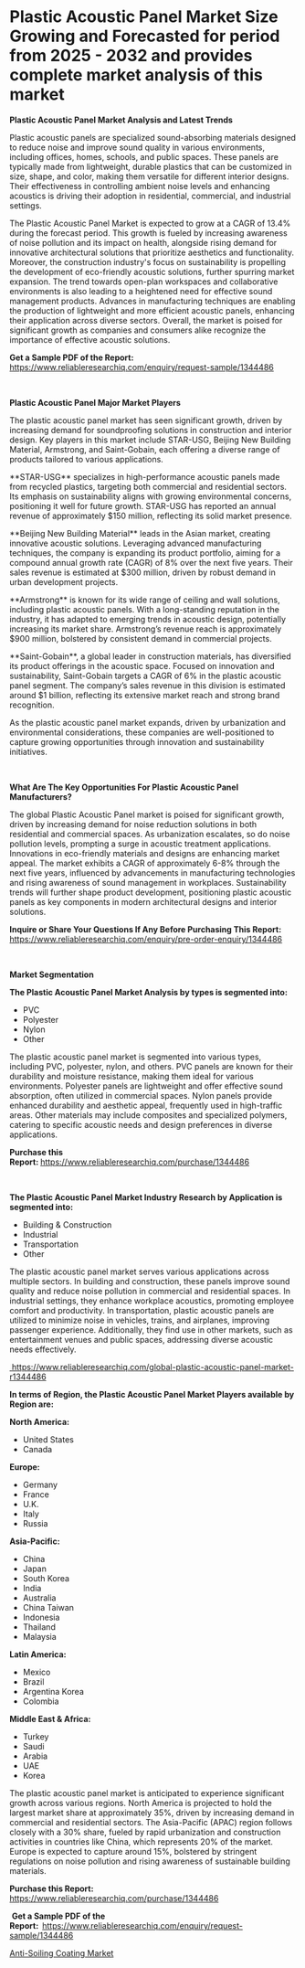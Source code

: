 <p><h1>Plastic Acoustic Panel Market Size Growing and Forecasted for period from 2025 - 2032 and provides complete market analysis of this market</h1></p><p><strong>Plastic Acoustic Panel Market Analysis and Latest Trends</strong></p>
<p><p>Plastic acoustic panels are specialized sound-absorbing materials designed to reduce noise and improve sound quality in various environments, including offices, homes, schools, and public spaces. These panels are typically made from lightweight, durable plastics that can be customized in size, shape, and color, making them versatile for different interior designs. Their effectiveness in controlling ambient noise levels and enhancing acoustics is driving their adoption in residential, commercial, and industrial settings.</p><p>The Plastic Acoustic Panel Market is expected to grow at a CAGR of 13.4% during the forecast period. This growth is fueled by increasing awareness of noise pollution and its impact on health, alongside rising demand for innovative architectural solutions that prioritize aesthetics and functionality. Moreover, the construction industry's focus on sustainability is propelling the development of eco-friendly acoustic solutions, further spurring market expansion. The trend towards open-plan workspaces and collaborative environments is also leading to a heightened need for effective sound management products. Advances in manufacturing techniques are enabling the production of lightweight and more efficient acoustic panels, enhancing their application across diverse sectors. Overall, the market is poised for significant growth as companies and consumers alike recognize the importance of effective acoustic solutions.</p></p>
<p><strong>Get a Sample PDF of the Report:&nbsp;</strong> <a href="https://www.reliableresearchiq.com/enquiry/request-sample/1344486?utm_campaign=3514&utm_medium=2&utm_source=Github&utm_content=ia&utm_term=24032025&utm_id=plastic-acoustic-panel">https://www.reliableresearchiq.com/enquiry/request-sample/1344486</a></p>
<p>&nbsp;</p>
<p><strong>Plastic Acoustic Panel Major Market Players</strong></p>
<p><p>The plastic acoustic panel market has seen significant growth, driven by increasing demand for soundproofing solutions in construction and interior design. Key players in this market include STAR-USG, Beijing New Building Material, Armstrong, and Saint-Gobain, each offering a diverse range of products tailored to various applications.</p><p>**STAR-USG** specializes in high-performance acoustic panels made from recycled plastics, targeting both commercial and residential sectors. Its emphasis on sustainability aligns with growing environmental concerns, positioning it well for future growth. STAR-USG has reported an annual revenue of approximately $150 million, reflecting its solid market presence.</p><p>**Beijing New Building Material** leads in the Asian market, creating innovative acoustic solutions. Leveraging advanced manufacturing techniques, the company is expanding its product portfolio, aiming for a compound annual growth rate (CAGR) of 8% over the next five years. Their sales revenue is estimated at $300 million, driven by robust demand in urban development projects.</p><p>**Armstrong** is known for its wide range of ceiling and wall solutions, including plastic acoustic panels. With a long-standing reputation in the industry, it has adapted to emerging trends in acoustic design, potentially increasing its market share. Armstrong’s revenue reach is approximately $900 million, bolstered by consistent demand in commercial projects.</p><p>**Saint-Gobain**, a global leader in construction materials, has diversified its product offerings in the acoustic space. Focused on innovation and sustainability, Saint-Gobain targets a CAGR of 6% in the plastic acoustic panel segment. The company’s sales revenue in this division is estimated around $1 billion, reflecting its extensive market reach and strong brand recognition.</p><p>As the plastic acoustic panel market expands, driven by urbanization and environmental considerations, these companies are well-positioned to capture growing opportunities through innovation and sustainability initiatives.</p></p>
<p>&nbsp;</p>
<p><strong>What Are The Key Opportunities For Plastic Acoustic Panel Manufacturers?</strong></p>
<p><p>The global Plastic Acoustic Panel market is poised for significant growth, driven by increasing demand for noise reduction solutions in both residential and commercial spaces. As urbanization escalates, so do noise pollution levels, prompting a surge in acoustic treatment applications. Innovations in eco-friendly materials and designs are enhancing market appeal. The market exhibits a CAGR of approximately 6-8% through the next five years, influenced by advancements in manufacturing technologies and rising awareness of sound management in workplaces. Sustainability trends will further shape product development, positioning plastic acoustic panels as key components in modern architectural designs and interior solutions.</p></p>
<p><strong>Inquire or Share Your Questions If Any Before Purchasing This Report:</strong> <a href="https://www.reliableresearchiq.com/enquiry/pre-order-enquiry/1344486?utm_campaign=3514&utm_medium=2&utm_source=Github&utm_content=ia&utm_term=24032025&utm_id=plastic-acoustic-panel">https://www.reliableresearchiq.com/enquiry/pre-order-enquiry/1344486</a></p>
<p>&nbsp;</p>
<p><strong>Market Segmentation</strong></p>
<p><strong>The Plastic Acoustic Panel Market Analysis by types is segmented into:</strong></p>
<p><ul><li>PVC</li><li>Polyester</li><li>Nylon</li><li>Other</li></ul></p>
<p><p>The plastic acoustic panel market is segmented into various types, including PVC, polyester, nylon, and others. PVC panels are known for their durability and moisture resistance, making them ideal for various environments. Polyester panels are lightweight and offer effective sound absorption, often utilized in commercial spaces. Nylon panels provide enhanced durability and aesthetic appeal, frequently used in high-traffic areas. Other materials may include composites and specialized polymers, catering to specific acoustic needs and design preferences in diverse applications.</p></p>
<p><strong>Purchase this Report:&nbsp;</strong><a href="https://www.reliableresearchiq.com/purchase/1344486?utm_campaign=3514&utm_medium=2&utm_source=Github&utm_content=ia&utm_term=24032025&utm_id=plastic-acoustic-panel">https://www.reliableresearchiq.com/purchase/1344486</a></p>
<p>&nbsp;</p>
<p><strong>The Plastic Acoustic Panel Market Industry Research by Application is segmented into:</strong></p>
<p><ul><li>Building & Construction</li><li>Industrial</li><li>Transportation</li><li>Other</li></ul></p>
<p><p>The plastic acoustic panel market serves various applications across multiple sectors. In building and construction, these panels improve sound quality and reduce noise pollution in commercial and residential spaces. In industrial settings, they enhance workplace acoustics, promoting employee comfort and productivity. In transportation, plastic acoustic panels are utilized to minimize noise in vehicles, trains, and airplanes, improving passenger experience. Additionally, they find use in other markets, such as entertainment venues and public spaces, addressing diverse acoustic needs effectively.</p></p>
<p><a href="https://www.reliableresearchiq.com/global-plastic-acoustic-panel-market-r1344486?utm_campaign=3514&utm_medium=2&utm_source=Github&utm_content=ia&utm_term=24032025&utm_id=plastic-acoustic-panel">&nbsp;https://www.reliableresearchiq.com/global-plastic-acoustic-panel-market-r1344486</a></p>
<p><strong>In terms of Region, the Plastic Acoustic Panel Market Players available by Region are:</strong></p>
<p>
    <p> <strong> North America: </strong>
        <ul>
            <li>United States</li>
            <li>Canada</li>
        </ul>
        </p> 
    <p> <strong> Europe: </strong>
        <ul>
            <li>Germany</li>
            <li>France</li>
            <li>U.K.</li>
            <li>Italy</li>
            <li>Russia</li>
        </ul>
        </p> 
    <p> <strong> Asia-Pacific: </strong>
        <ul>
            <li>China</li>
            <li>Japan</li>
            <li>South Korea</li>
            <li>India</li>
            <li>Australia</li>
            <li>China Taiwan</li>
            <li>Indonesia</li>
            <li>Thailand</li>
            <li>Malaysia</li>
        </ul>
        </p> 
    <p> <strong> Latin America: </strong>
        <ul>
            <li>Mexico</li>
            <li>Brazil</li>
            <li>Argentina Korea</li>
            <li>Colombia</li>
        </ul>
        </p> 
    <p> <strong> Middle East & Africa: </strong>
        <ul>
            <li>Turkey</li>
            <li>Saudi</li>
            <li>Arabia</li>
            <li>UAE</li>
            <li>Korea</li>
        </ul>
    </p>
    </p>
<p><p>The plastic acoustic panel market is anticipated to experience significant growth across various regions. North America is projected to hold the largest market share at approximately 35%, driven by increasing demand in commercial and residential sectors. The Asia-Pacific (APAC) region follows closely with a 30% share, fueled by rapid urbanization and construction activities in countries like China, which represents 20% of the market. Europe is expected to capture around 15%, bolstered by stringent regulations on noise pollution and rising awareness of sustainable building materials.</p></p>
<p><strong>Purchase this Report: </strong><a href="https://www.reliableresearchiq.com/purchase/1344486?utm_campaign=3514&utm_medium=2&utm_source=Github&utm_content=ia&utm_term=24032025&utm_id=plastic-acoustic-panel">https://www.reliableresearchiq.com/purchase/1344486</a></p>
<p>&nbsp;<strong>Get a Sample PDF of the Report:&nbsp;&nbsp;</strong><a href="https://www.reliableresearchiq.com/enquiry/request-sample/1344486?utm_campaign=3514&utm_medium=2&utm_source=Github&utm_content=ia&utm_term=24032025&utm_id=plastic-acoustic-panel">https://www.reliableresearchiq.com/enquiry/request-sample/1344486</a></p>
<p><strong></strong></p>
<p><p><a href="https://github.com/akermigarib/Market-Research-Report-List-1/blob/main/anti-soiling-coating-market.md?utm_campaign=3514&utm_medium=2&utm_source=Github&utm_content=ia&utm_term=24032025&utm_id=plastic-acoustic-panel">Anti-Soiling Coating Market</a></p></p>